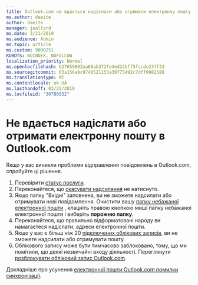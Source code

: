 ```yaml
---
title: Outlook.com не вдається надіслати або отримати електронну пошту
ms.author: daeite
author: daeite
manager: joallard
ms.date: 3/21/2019
ms.audience: Admin
ms.topic: article
ms.custom: 9000251
ROBOTS: NOINDEX, NOFOLLOW
localization_priority: Normal
ms.openlocfilehash: b27659802aa69ab372fe4ed22bff5fccdc23ff33
ms.sourcegitcommit: 03a156a9c9740521155a30775492c7dff0982588
ms.translationtype: MT
ms.contentlocale: uk-UA
ms.lasthandoff: 03/22/2019
ms.locfileid: "30780932"
---
```

# <a name="cant-send-or-receive-email-in-outlookcom"></a>Не вдається надіслати або отримати електронну пошту в Outlook.com

Якщо у вас виникли проблеми відправлення повідомлень в Outlook.com, спробуйте ці рішення.

1. Перевірити [статус послуги](https://go.microsoft.com/fwlink/p/?linkid=837482).
1. Переконайтеся, що [скасувати надсилання](https://outlook.live.com/mail/options/mail/messageContent/undoSend) не натиснуто.
1. Якщо папку "Вхідні" заповнена, ви не зможете надсилати або отримувати нові повідомлення. Очистити вашу [папку небажаної електронної пошти](https://outlook.live.com/mail/junkemail) , клацніть правою кнопкою миші папку небажаної електронної пошти і виберіть **порожню папку**.
1. Переконайтеся, що правильно відформатовані народу ви намагаєтеся надіслати, адреси електронної пошти.
1. Якщо у вас є більш ніж 20 [підключених облікових записів](https://outlook.live.com/mail/options/mail/accounts/connected), ви не зможете надсилати або отримувати пошту.
1. Облікового запису може бути тимчасово заблоковано, тому, що ми помітили, що деякі незвичайні входу діяльності. Переглянути [розблокувати обліковий запис Outlook.com](https://support.office.com/article/f4ad2701-d166-4d8b-8a6a-9af2a1f8a4c4).

Докладніше про усунення [електронної пошти Outlook.com помилки синхронізації](https://support.office.com/article/d39e3341-8d79-4bf1-b3c7-ded602233642).